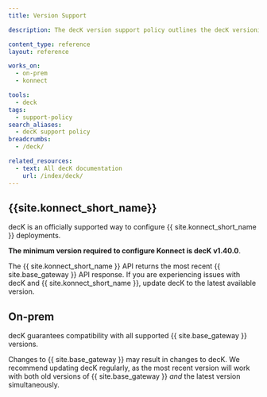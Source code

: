 ```yaml
---
title: Version Support

description: The decK version support policy outlines the decK versioning scheme and version lifecycle.

content_type: reference
layout: reference

works_on:
  - on-prem
  - konnect

tools:
  - deck
tags: 
  - support-policy
search_aliases:
  - decK support policy
breadcrumbs:
  - /deck/

related_resources:
  - text: All decK documentation
    url: /index/deck/
---
```


## {{site.konnect_short_name}}

decK is an officially supported way to configure {{ site.konnect_short_name }} deployments.

**The minimum version required to configure Konnect is decK v1.40.0**.

The {{ site.konnect_short_name }} API returns the most recent {{ site.base_gateway }} API response. If you are experiencing issues with decK and {{ site.konnect_short_name }}, update decK to the latest available version.

## On-prem

decK guarantees compatibility with all supported {{ site.base_gateway }} versions.

Changes to {{ site.base_gateway }} may result in changes to decK. We recommend updating decK regularly, as the most recent version will work with both old versions of {{ site.base_gateway }} _and_ the latest version simultaneously.
